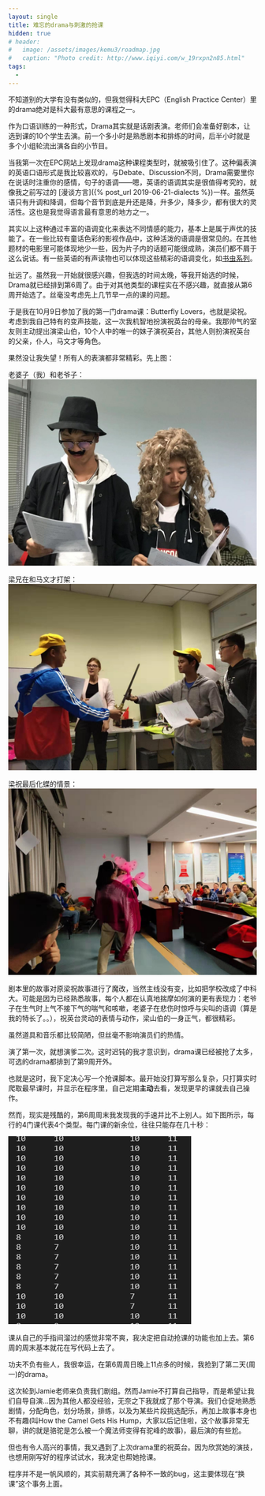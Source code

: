 ```yaml
---
layout: single
title: 难忘的drama与刺激的抢课
hidden: true
# header:
#   image: /assets/images/kemu3/roadmap.jpg
#   caption: "Photo credit: http://www.iqiyi.com/w_19rxpn2n85.html"
tags:
  - 
---
```


不知道别的大学有没有类似的，但我觉得科大EPC（English Practice Center）里的drama绝对是科大最有意思的课程之一。

作为口语训练的一种形式，Drama其实就是话剧表演。老师们会准备好剧本，让选到课的10个学生去演。前一个多小时是熟悉剧本和排练的时间，后半小时就是多个小组轮流出演各自的小节目。

当我第一次在EPC网站上发现drama这种课程类型时，就被吸引住了。这种偏表演的英语口语形式是我比较喜欢的，与Debate、Discussion不同，Drama需要里你在说话时注重你的感情，句子的语调——嗯，英语的语调其实是很值得考究的，就像我之前写过的 
[漫谈方言]({% post_url 2019-06-21-dialects %})一样。虽然英语只有升调和降调，但每个音节到底是升还是降，升多少，降多少，都有很大的灵活性。这也是我觉得语言最有意思的地方之一。

其实以上这种通过丰富的语调变化来表达不同情感的能力，基本上是属于声优的技能了。在一些比较有童话色彩的影视作品中，这种活泼的语调是很常见的。在其他题材的电影里可能体现地少一些，因为片子内的话题可能很成熟，演员们都不屑于这么说话。有一些英语的有声读物也可以体现这些精彩的语调变化，如[书虫系列](https://www.jianshu.com/p/0fc635afbf4a)。

扯远了。虽然我一开始就很感兴趣，但我选的时间太晚，等我开始选的时候，Drama就已经排到第6周了。由于对其他类型的课程实在不感兴趣，就直接从第6周开始选了。丝毫没考虑先上几节早一点的课的问题。

于是我在10月9日参加了我的第一门drama课：Butterfly Lovers，也就是梁祝。考虑到我自己特有的变声技能，这一次我机智地扮演祝英台的母亲。我那帅气的室友则主动提出演梁山伯，10个人中的唯一的妹子演祝英台，其他人则扮演祝英台的父亲，仆人，马文才等角色。

果然没让我失望！所有人的表演都非常精彩。先上图：

老婆子（我）和老爷子：
![parents](/assets/images/drama/parents.jpg)

梁兄在和马文才打架：
![fighting](/assets/images/drama/fighting.jpg)

梁祝最后化蝶的情景：
![butterfly](/assets/images/drama/butterfly.jpg)

剧本里的故事对原梁祝故事进行了魔改，当然主线没有变，比如把学校改成了中科大。可能是因为已经熟悉故事，每个人都在认真地揣摩如何演的更有表现力：老爷子在生气时上气不接下气的喘气和咳嗽，老婆子在悲伤时惊呼与尖叫的语调（算是我的特长了。。），祝英台灵动的表情与动作，梁山伯的一身正气，都很精彩。

虽然道具和音乐都比较简陋，但丝毫不影响演员们的热情。

演了第一次，就想演爹二次。这时迟钝的我才意识到，drama课已经被抢了太多，可选的drama都排到了第9周开外。

也就是这时，我下定决心写一个抢课脚本。最开始没打算写那么复杂，只打算实时爬取最早课时，并显示在程序里，自己定期**主动**去看，发现更早的课就去自己操作。

然而，现实是残酷的，第6周周末我发现我的手速并比不上别人。如下图所示，每行的4门课代表4个类型。每门课的新余位，往往只能存在几十秒：

![butterfly](/assets/images/drama/competition.png)

课从自己的手指间溜过的感觉非常不爽，我决定把自动抢课的功能也加上去。第6周的周末基本就花在写代码上去了。

功夫不负有些人，我很幸运，在第6周周日晚上11点多的时候，我抢到了第二天(周一)的drama。

这次轮到Jamie老师来负责我们剧组。然而Jamie不打算自己指导，而是希望让我们自导自演...因为其他人都没经验，无奈之下我就成了那个导演。我们仓促地熟悉剧情，分配角色，划分场景，排练，以及为某些片段挑选配乐，再加上故事本身也不有趣(叫How the Camel Gets His Hump，大家以后记住啦，这个故事非常无聊，讲的就是骆驼是怎么被一个魔法师变得有驼峰的故事)，最后演的有些尬。

但也有令人高兴的事情，我又遇到了上次drama里的祝英台。因为欣赏她的演技，也想用刚写好的程序试试水，我决定也帮她抢课。


程序并不是一帆风顺的，其实前期充满了各种不一致的bug，这主要体现在“换课”这个事务上面。
